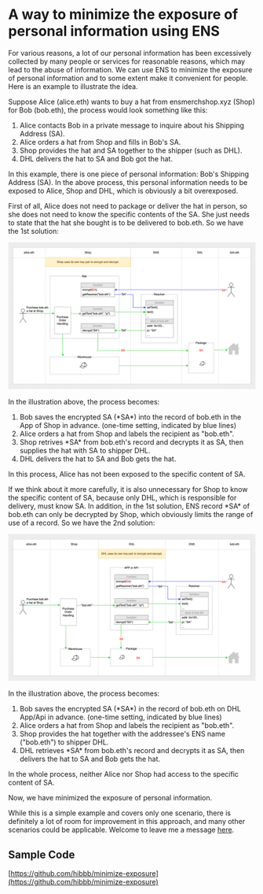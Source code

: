 # A way to minimize the exposure of personal information using ENS

For various reasons, a lot of our personal information has been excessively collected by many people or services for reasonable reasons, which may lead to the abuse of information. We can use ENS to minimize the exposure of personal information and to some extent make it convenient for people. Here is an example to illustrate the idea.

Suppose Alice (alice.eth) wants to buy a hat from ensmerchshop.xyz (Shop) for Bob (bob.eth), the process would look something like this:

1. Alice contacts Bob in a private message to inquire about his Shipping Address (SA).
2. Alice orders a hat from Shop and fills in Bob's SA.
3. Shop provides the hat and SA together to the shipper (such as DHL).
4. DHL delivers the hat to SA and Bob got the hat.

In this example, there is one piece of personal information: Bob's Shipping Address (SA). In the above process, this personal information needs to be exposed to Alice, Shop and DHL, which is obviously a bit overexposed.

First of all, Alice does not need to package or deliver the hat in person, so she does not need to know the specific contents of the SA. She just needs to state that the hat she bought is to be delivered to bob.eth. So we have the 1st solution:

![A way to minimize the exposure of personal information using ENS 1](./public/images/minimize-exposure-using-ens-1.png)

In the illustration above, the process becomes:

1. Bob saves the encrypted SA (\*SA\*) into the record of bob.eth in the App of Shop in advance. (one-time setting, indicated by blue lines)
2. Alice orders a hat from Shop and labels the recipient as "bob.eth".
3. Shop retrives \*SA\* from bob.eth's record and decrypts it as SA, then supplies the hat with SA to shipper DHL.
4. DHL delivers the hat to SA and Bob gets the hat.

In this process, Alice has not been exposed to the specific content of SA.

If we think about it more carefully, it is also unnecessary for Shop to know the specific content of SA, because only DHL, which is responsible for delivery, must know SA. In addition, in the 1st solution, ENS record \*SA\* of bob.eth can only be decrypted by Shop, which obviously limits the range of use of a record. So we have the 2nd solution:

![A way to minimize the exposure of personal information using ENS 2](./public/images/minimize-exposure-using-ens-2.png)

In the illustration above, the process becomes:

1. Bob saves the encrypted SA (\*SA\*) in the record of bob.eth on DHL App/Api in advance. (one-time setting, indicated by blue lines)
2. Alice orders a hat from Shop and labels the recipient as "bob.eth".
3. Shop provides the hat together with the addressee's ENS name ("bob.eth") to shipper DHL.
4. DHL retrieves \*SA\* from bob.eth's record and decrypts it as SA, then delivers the hat to SA and Bob gets the hat.

In the whole process, neither Alice nor Shop had access to the specific content of SA.

Now, we have minimized the exposure of personal information.

While this is a simple example and covers only one scenario, there is definitely a lot of room for improvement in this approach, and many other scenarios could be applicable. Welcome to leave me a message [here](https://discuss.ens.domains/t/a-way-to-minimize-the-exposure-of-personal-information-using-ens/16971).

## Sample Code

[https://github.com/hibbb/minimize-exposure](https://github.com/hibbb/minimize-exposure)
